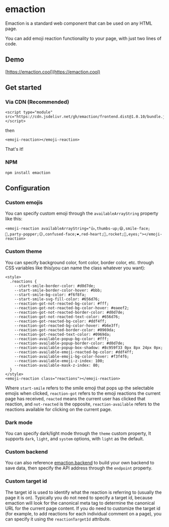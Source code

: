 # emaction

Emaction is a standard web component that can be used on any HTML page.

You can add emoji reaction functionality to your page, with just two lines of code.

## Demo
[https://emaction.cool](https://emaction.cool)

## Get started

### Via CDN (Recommended)
```
<script type="module" src="https://cdn.jsdelivr.net/gh/emaction/frontend.dist@1.0.10/bundle.js"></script>
```
then
```
<emoji-reaction></emoji-reaction>
```
That's it!

### NPM
```
npm install emaction
```

## Configuration

### Custom emojis
You can specify custom emoji through the `availableArrayString` property like this:
```
<emoji-reaction availableArrayString="👍,thumbs-up;😄,smile-face;🎉,party-popper;😕,confused-face;❤️,red-heart;🚀,rocket;👀,eyes;"></emoji-reaction>
```

### Custom theme
You can specify background color, font color, border color, etc. through CSS variables like this(you can name the class whatever you want):
```
<style>
  .reactions {
    --start-smile-border-color: #d0d7de;
    --start-smile-border-color-hover: #bbb;
    --start-smile-bg-color: #f6f8fa;
    --start-smile-svg-fill-color: #656d76;
    --reaction-got-not-reacted-bg-color: #fff;
    --reaction-got-not-reacted-bg-color-hover: #eaeef2;
    --reaction-got-not-reacted-border-color: #d0d7de;
    --reaction-got-not-reacted-text-color: #656d76;
    --reaction-got-reacted-bg-color: #ddf4ff;
    --reaction-got-reacted-bg-color-hover: #b6e3ff;
    --reaction-got-reacted-border-color: #0969da;
    --reaction-got-reacted-text-color: #0969da;
    --reaction-available-popup-bg-color: #fff;
    --reaction-available-popup-border-color: #d0d7de;
    --reaction-available-popup-box-shadow: #8c959f33 0px 8px 24px 0px;
    --reaction-available-emoji-reacted-bg-color: #ddf4ff;
    --reaction-available-emoji-bg-color-hover: #f3f4f6;
    --reaction-available-emoji-z-index: 100;
    --reaction-available-mask-z-index: 80;
  }
</style>
<emoji-reaction class="reactions"></emoji-reaction>
```
Where `start-smile` refers to the smile emoji that pops up the selectable emojis when clicked, `reaction-got` refers to the emoji reactions the current page has received, `reacted` means the current user has clicked that reaction, and `not-reacted` is the opposite, `reaction-available` refers to the reactions available for clicking on the current page.

### Dark mode
You can specify dark/light mode through the `theme` custom property, It supports `dark`, `light`, and `system` options, with `light` as the default.

### Custom backend
You can also reference [emaction.backend](https://github.com/emaction/emaction.backend) to build your own backend to save data, then specify the API address through the `endpoint` property.

### Custom target id
The target id is used to identify what the reaction is referring to (usually the page it is on). Typically you do not need to specify a target id, because emaction will look for the canonical meta tag to determine the canonical URL for the current page content. If you do need to customize the target id (for example, to add reactions for each individual comment on a page), you can specify it using the `reactionTargetId` attribute.
